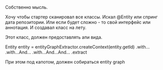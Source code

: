 Собственно мысль.

Хочу чтобы стартер сканировал все классы.
Искал @Entity или спринг дата репозитории. 
Или если будет сложно - то свой интерфейс или аннотация.
И создавал класс на лету.

Этот класс, должен предоставлять апи вида.

Entity entity = entityGraphExtractor.createContext(entity.getId)
.with...
.with...And...
.with...And...And...
.extract

При этом под капотом, должен собираться entity graph
